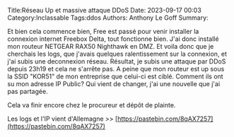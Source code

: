 Title:Réseau Up et massive attaque DDoS
Date: 2023-09-17 00:03
Category:Inclassable
Tags:ddos
Authors: Anthony Le Goff
Summary:

Et bien cela commence bien, Free est passé pour venir installer la connexion internet Freebox Delta, tout fonctionne bien. J'ai donc installé mon routeur NETGEAR RAX50 Nighthawk en DMZ. Et voila donc que je cherchais les logs, que j'avais quelques ralentissement sur la connexion, et j'ai subis une deconnexion réseau. Résultat, je subis une attaque par DDoS depuis 23h19 et cela ne s'arrête pas. A peine que mon routeur est up sous la SSID "KOR51" de mon entreprise que celui-ci est ciblé. Comment ils ont su mon adresse IP Public? Qui vient de changer, j'ai une nouvelle que j'ai pas partagée.

Cela va finir encore chez le procureur et dépôt de plainte.

Les logs et l'IP vient d'Allemagne >> [https://pastebin.com/8qAX7257](https://pastebin.com/8qAX7257)
